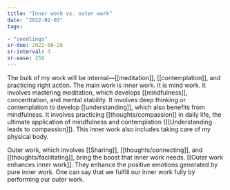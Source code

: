 ```yaml
---
title: "Inner work vs. outer work"
date: "2022-02-03"
tags:

- "seedlings"
sr-due: 2022-08-28
sr-interval: 3
sr-ease: 250
---
```


The bulk of my work will be internal—[[meditation]], [[contemplation]], and practicing right action. The main work is inner work. It is mind work. It involves mastering meditation, which develops [[mindfulness]], concentration, and mental stability. It involves deep thinking or contemplation to develop [[understanding]], which also benefits from mindfulness. It involves practicing [[thoughts/compassion]] in daily life, the ultimate application of mindfulness and contemplation ([[Understanding leads to compassion]]). This inner work also includes taking care of my physical body.

Outer work, which involves [[Sharing]], [[thoughts/connecting]], and [[thoughts/facilitating]], bring the boost that inner work needs. [[Outer work enhances inner work]]. They enhance the positive emotions generated by pure inner work. One can say that we fulfill our inner work fully by performing our outer work.
